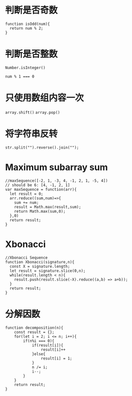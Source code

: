 # 判断是否奇数
```
function isOdd(num){
  return num % 2;
}
```
# 判断是否整数
```Number.isInteger()```

```num % 1 === 0```
# 只使用数组内容一次
```array.shift()```
```array.pop()```
# 将字符串反转
```
str.split("").reverse().join("");
```
# Maximum subarray sum
```
//maxSequence([-2, 1, -3, 4, -1, 2, 1, -5, 4])
// should be 6: [4, -1, 2, 1]
var maxSequence = function(arr){
  let result = 0;
  arr.reduce((sum,num)=>{
  	sum += num;
  	result = Math.max(result,sum);
  	return Math.max(sum,0);
  },0)
  return result;
}
```
# Xbonacci
```
//Xbonacci Sequence
function Xbonacci(signature,n){
  const X = signature.length;
  let result = signature.slice(0,n);
  while(result.length < n){
  	result.push(result.slice(-X).reduce((a,b) => a+b));
  }
  return result;
}
```
# 分解因数
```
function decomposition(n){
	const result = {};
	for(let i = 2; i <= n; i++){
		if(n%i === 0){
			if(result[i]){
				result[i]++
			}else{
				result[i] = 1;
			}
			n /= i;
			i--;
		}
	}
	return result;
}
```
